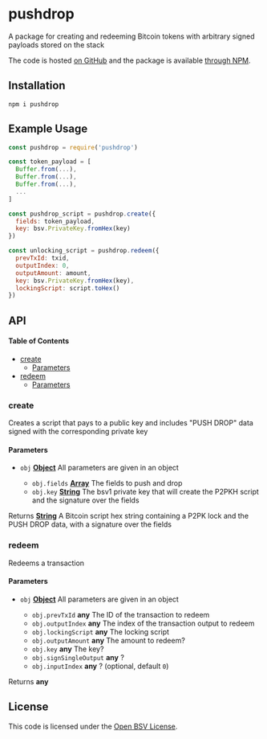 # pushdrop

A package for creating and redeeming Bitcoin tokens with arbitrary signed payloads stored on the stack

The code is hosted [on GitHub](https://github.com/p2ppsr/pushdrop) and the package is available [through NPM](https://www.npmjs.com/package/pushdrop).

## Installation

    npm i pushdrop

## Example Usage

```js
const pushdrop = require('pushdrop')

const token_payload = [
  Buffer.from(...),
  Buffer.from(...),
  Buffer.from(...),
  ...
]

const pushdrop_script = pushdrop.create({
  fields: token_payload,
  key: bsv.PrivateKey.fromHex(key)
})

const unlocking_script = pushdrop.redeem({
  prevTxId: txid,
  outputIndex: 0,
  outputAmount: amount,
  key: bsv.PrivateKey.fromHex(key),
  lockingScript: script.toHex()
})
```

## API

<!-- Generated by documentation.js. Update this documentation by updating the source code. -->

#### Table of Contents

*   [create](#create)
    *   [Parameters](#parameters)
*   [redeem](#redeem)
    *   [Parameters](#parameters-1)

### create

Creates a script that pays to a public key and includes "PUSH DROP" data signed with the corresponding private key

#### Parameters

*   `obj` **[Object](https://developer.mozilla.org/docs/Web/JavaScript/Reference/Global_Objects/Object)** All parameters are given in an object

    *   `obj.fields` **[Array](https://developer.mozilla.org/docs/Web/JavaScript/Reference/Global_Objects/Array)** The fields to push and drop
    *   `obj.key` **[String](https://developer.mozilla.org/docs/Web/JavaScript/Reference/Global_Objects/String)** The bsv1 private key that will create the P2PKH script and the signature over the fields

Returns **[String](https://developer.mozilla.org/docs/Web/JavaScript/Reference/Global_Objects/String)** A Bitcoin script hex string containing a P2PK lock and the PUSH DROP data, with a signature over the fields

### redeem

Redeems a transaction

#### Parameters

*   `obj` **[Object](https://developer.mozilla.org/docs/Web/JavaScript/Reference/Global_Objects/Object)** All parameters are given in an object

    *   `obj.prevTxId` **any** The ID of the transaction to redeem
    *   `obj.outputIndex` **any** The index of the transaction output to redeem
    *   `obj.lockingScript` **any** The locking script
    *   `obj.outputAmount` **any** The amount to redeem?
    *   `obj.key` **any** The key?
    *   `obj.signSingleOutput` **any** ?
    *   `obj.inputIndex` **any** ? (optional, default `0`)

Returns **any** 

## License

This code is licensed under the [Open BSV License](https://bitcoinassociation.net/open-bitcoinsv-license/).
